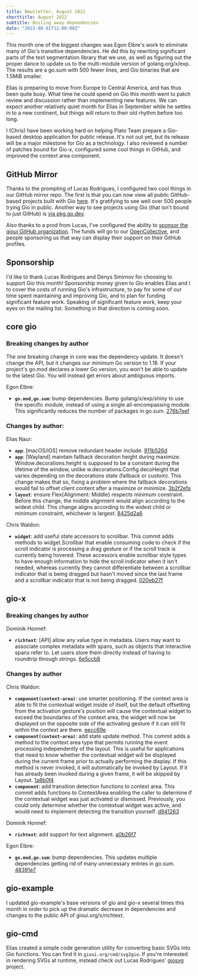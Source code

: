 ```yaml
---
title: Newsletter, August 2022
shorttitle: August 2022
subtitle: Boiling away dependencies
date: "2022-08-01T12:00:00Z"
---
```


This month one of the biggest changes was Egon Elbre's work to eliminate many of Gio's transitive dependencies. He did this by rewriting significant parts of the text segmentation library that we use, as well as figuring out the proper dance to update us to the multi-module version of golang.org/x/exp. The results are a go.sum with 500 fewer lines, and Gio binaries that are 1.5MiB smaller.

Elias is preparing to move from Europe to Central America, and has thus been quite busy. What time he could spend on Gio this month went to patch review and discussion rather than implementing new features. We can expect another relatively quiet month for Elias in September while he settles in to a new continent, but things will return to their old rhythm before too long.

I (Chris) have been working hard on helping Plato Team prepare a Gio-based desktop application for public release. It's not out yet, but its release will be a major milestone for Gio as a technology. I also reviewed a number of patches bound for Gio-x, configured some cool things in GitHub, and improved the context area component.

## GitHub Mirror

Thanks to the prompting of Lucas Rodrigues, I configured two cool things in our GitHub mirror repo. The first is that you can now view all public GitHub-based projects built with Gio [here](https://github.com/gioui/gio/network/dependents?package_id=UGFja2FnZS0yMjY0ODQwMjEw). It's gratifying to see well over 500 people trying Gio in public. Another way to see projects using Gio (that isn't bound to just GitHub) is [via pkg.go.dev](https://pkg.go.dev/gioui.org/app?tab=importedby).

Also thanks to a prod from Lucas, I've configured the ability to [sponsor the gioui GitHub organization](https://github.com/sponsors/gioui). The funds will go to our [OpenCollective](https://opencollective.com/gioui), and people sponsoring us that way can display their support on their GitHub profiles.

## Sponsorship

I'd like to thank Lucas Rodrigues and Denys Smirnov for choosing to support Gio this month! Sponsorship money given to Gio enables Elias and I to cover the costs of running Gio's infrastructure, to pay for some of our time spent maintaining and improving Gio, and to plan for funding significant feature work. Speaking of significant feature work, keep your eyes on the mailing list. Something in that direction is coming soon.

## core gio

### Breaking changes by author

The one breaking change in core was the dependency update. It doesn't change the API, but it changes our minimum Go version to 1.18. If your project's go.mod declares a lower Go version, you won't be able to update to the latest Gio. You will instead get errors about ambiguous imports.

Egon Elbre:

- **`go.mod,go.sum`**: bump dependencies. Bump golang/x/exp/shiny to use the specific module, instead of using a single all-encompassing module. This significantly reduces the number of packages in go.sum. [276b7eef](https://git.sr.ht/~eliasnaur/gio/commit/276b7eef)

### Changes by author:

Elias Naur:

- **`app`**: [macOS/iOS] remove redundant header include.  [911b526d](https://git.sr.ht/~eliasnaur/gio/commit/911b526d)
- **`app`**: [Wayland] maintain fallback decoration height during maximize. Window.decorations.height is supposed to be a constant during the lifetime of the window, unlike w.decorations.Config.decoHeight that varies depending on the decorations state (fallback or custom). This change makes that so, fixing a problem where the fallback decorations would fail to offset client content after a maximize or minimize. [3b2f2efa](https://git.sr.ht/~eliasnaur/gio/commit/3b2f2efa)
- **`layout`**: ensure Flex{Alignment: Middle} respects minimum constraint. Before this change, the middle alignment would align according to the widest child. This change aligns according to the widest child or minimum constraint, whichever is largest. [8425d2a6](https://git.sr.ht/~eliasnaur/gio/commit/8425d2a6)

Chris Waldon:

- **`widget`**: add useful state accessors to scrollbar. This commit adds methods to widget.Scrollbar that enable consuming code to check if the scroll indicator is processing a drag gesture or if the scroll track is currently being hovered. These accessors enable scrollbar style types to have enough information to hide the scroll indicator when it isn't needed, whereas currently they cannot differentiate between a scrollbar indicator that is being dragged but hasn't moved since the last frame and a scrollbar indicator that is not being dragged. [020eb27f](https://git.sr.ht/~eliasnaur/gio/commit/020eb27f)

## gio-x

### Breaking changes by author

Dominik Honnef:

- **`richtext`**: [API] allow any value type in metadata. Users may want to associate complex metadata with spans, such as objects that interactive spans refer to. Let users store them directly instead of having to roundtrip through strings. [6e5ccb8](https://git.sr.ht/~whereswaldon/gio-x/commit/6e5ccb8)

### Changes by author

Chris Waldon:

- **`component(context-area)`**: use smarter positioning. If the context area is able to fit the contextual widget inside of itself, but the default offsetting from the activation gesture's position will cause the contextual widget to exceed the boundaries of the context area, the widget will now be displayed on the opposite side of the activating gesture if it can still fit within the context are there. [eecc69e](https://git.sr.ht/~whereswaldon/gio-x/commit/eecc69e)
- **`component(context-area)`**: add state update method. This commit adds a method to the context area type that permits running the event processing independently of the layout. This is useful for applications that need to know whether the contextual widget will be displayed during the current frame prior to actually performing the display. If this method is never invoked, it will automatically be invoked by Layout. If it has already been invoked during a given frame, it will be skipped by Layout. [1a8b0f4](https://git.sr.ht/~whereswaldon/gio-x/commit/1a8b0f4)
- **`component`**: add transition detection functions to context area. This commit adds functions to ContextArea enabling the caller to determine if the contextual widget was just activated or dismissed. Previously, you could only determine whether the contextual widget was active, and would need to implement detecting the transition yourself. [d941263](https://git.sr.ht/~whereswaldon/gio-x/commit/d941263)

Dominik Honnef:

- **`richtext`**: add support for text alignment.  [a0b26f7](https://git.sr.ht/~whereswaldon/gio-x/commit/a0b26f7)

Egon Elbre:

- **`go.mod,go.sum`**: bump dependencies. This updates multiple dependencies getting rid of many unnecessary entries in go.sum. [48391e7](https://git.sr.ht/~whereswaldon/gio-x/commit/48391e7)

## gio-example

I updated gio-example's base versions of gio and gio-x several times this month in order to pick up the dramatic decrease in dependencies and changes to the public API of gioui.org/x/richtext.

## gio-cmd

Elias created a simple code generation utility for converting basic SVGs into Gio functions. You can find it in `gioui.org/cmd/svg2gio`. If you're interested in rendering SVGs at runtime, instead check out Lucas Rodrigues' [giosvg](https://github.com/Inkeliz/giosvg) project.

